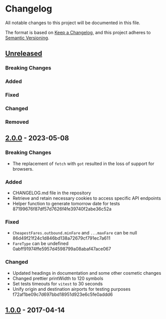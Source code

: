 # Changelog

All notable changes to this project will be documented in this file.

The format is based on [Keep a Changelog](https://keepachangelog.com/en/1.1.0/),
and this project adheres to [Semantic Versioning](https://semver.org/spec/v2.0.0.html).

## [Unreleased]

### Breaking Changes

### Added

### Fixed

### Changed

### Removed


## [2.0.0] - 2023-05-08

### Breaking Changes
- The replacement of `fetch` with `got` resulted in the loss of support for browsers.

### Added
- CHANGELOG.md file in the repository
- Retrieve and retain necessary cookies to access specific API endpoints
- Helper function to generate tomorrow date for tests 87199676f87df57d7626f4fe39740f2abe36c52a

### Fixed
- `CheapestFares.outbound.minFare` and `...maxFare` can be null 86d49f21f24c1d846bd138a72679cf791ec7a611
- `FareType` can be undefined 0abff91974ffe5957d4598799a08abaf47ace067

### Changed
- Updated headings in documentation and some other cosmetic changes
- Changed prettier printWidth to 120 symbols
- Set tests timeouts for `vitest` to 30 seconds
- Unify origin and destination airports for testing purposes f72af1be09c7d697bbd18951d923e6c5fe0addd6

## [1.0.0] - 2017-04-14

[unreleased]: https://github.com/2BAD/ryanair/compare/v2.0.0...HEAD
[2.0.0]: https://github.com/2BAD/ryanair/compare/v1.0.0...v2.0.0
[1.0.0]: https://github.com/2BAD/ryanair/releases/tag/v1.0.0
